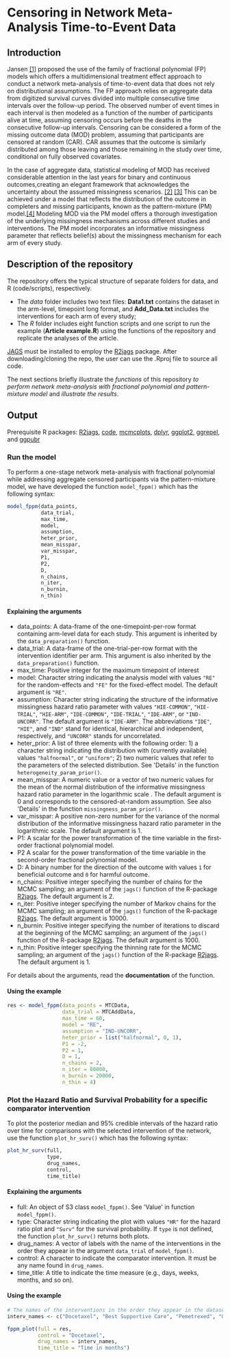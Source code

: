 
# Censoring in Network Meta-Analysis Time-to-Event Data

## Introduction

Jansen [[1]](https://doi.org/10.1186/1471-2288-11-61) proposed the use of the family of fractional polynomial (FP) models which offers a multidimensional treatment effect approach to conduct a network meta-analysis of time-to-event data that does not rely on distributional assumptions. The FP approach relies on aggregate data from digitized survival curves divided into multiple consecutive time intervals over the follow-up period. The observed number of event times in each interval is then modeled as a function of the number of participants alive at time, assuming censoring occurs before the deaths in the consecutive follow-up intervals. Censoring can be considered a form of the missing outcome data (MOD) problem, assuming that participants are censored at random (CAR). CAR assumes that the outcome is similarly distributed among those leaving and those remaining in the study over time, conditional on fully observed covariates.

In the case of aggregate data, statistical modeling of MOD has received considerable attention in the last years for binary and continuous outcomes,creating an elegant framework that acknowledges the uncertainty about the assumed missingness scenarios. [[2]](https://doi.org/10.1016/j.jclinepi.2018.09.002) [[3]](https://doi.org10.1002/sim.6365) This can be achieved under a model that reflects the distribution of the outcome in completers and missing participants, known as the pattern-mixture (PM) model.[[4]](https://doi.org/10.2307/2290705) Modeling MOD via the PM model offers a thorough investigation of the underlying missingness mechanisms across different studies and interventions. The PM model incorporates an informative missingness parameter that reflects belief(s) about the missingness mechanism for each arm of every study.

## Description of the repository

The repository offers the typical structure of separate folders for data, and R (code/scripts), respectively.
* The _data_ folder includes two text files: __Data1.txt__ contains the dataset in the arm-level, timepoint long format, and __Add_Data.txt__ includes the interventions for each arm of every study;
* The _R_ folder includes eight function scripts and one script to run the example (__Article example.R__) using the functions of the repository and replicate the analyses of the article.<br>

[JAGS](http://mcmc-jags.sourceforge.net/) must be installed to employ the [R2jags](https://github.com/suyusung/R2jags/issues/) package. After downloading/cloning the repo, the user can use the .Rproj file to source all code.

The next sections briefly illustrate the _functions_ of this repository _to perform network meta-analysis with fractional polynomial and pattern-mixture model_ and _illustrate the results_.

## Output 

Prerequisite R packages: [R2jags](https://CRAN.R-project.org/package=R2jags), [code](https://cran.r-project.org/web/packages/coda/index.html),
[mcmcplots](https://cran.r-project.org/web/packages/mcmcplots/index.html), [dplyr](https://CRAN.R-project.org/package=dplyr), [ggplot2](https://cran.r-project.org/web/packages/ggplot2/index.html), [ggrepel](https://cran.r-project.org/web/packages/ggrepel/index.html), and [ggpubr](https://cran.r-project.org/web/packages/ggpubr/index.html)

### Run the model

To perform a one-stage network meta-analysis with fractional polynomial while addressing aggregate censored participants via the pattern-mixture model, we have developed the function `model_fppm()` which has the following syntax: 

```r
model_fppm(data_points, 
           data_trial,
           max_time, 
           model,
           assumption,
           heter_prior,
           mean_misspar,
           var_misspar,
           P1, 
           P2, 
           D,   
           n_chains, 
           n_iter, 
           n_burnin, 
           n_thin)
```
#### Explaining the arguments

* data_points: A data-frame of the one-timepoint-per-row format containing arm-level data for each study. This argument is inherited by the `data_preparation()` function. 
* data_trial: A data-frame of the one-trial-per-row format with the intervention identifier per arm. This argument is also inherited by the `data_preparation()` function. 
* max_time: Positive integer for the maximum timepoint of interest 
* model: Character string indicating the analysis model with values `"RE"` for the random-effects and `"FE"` for the fixed-effect model. The default argument is `"RE"`.
* assumption: Character string indicating the structure of the informative missingness hazard ratio parameter with values `"HIE-COMMON"`, `"HIE-TRIAL"`, `"HIE-ARM"`, `"IDE-COMMON"`, `"IDE-TRIAL"`, `"IDE-ARM"`, or `"IND-UNCORR"`. The default argument is `"IDE-ARM"`. The abbreviations `"IDE"`, `"HIE"`, and `"IND"` stand for identical, hierarchical and independent, respectively, and `"UNCORR"` stands for uncorrelated.
* heter_prior: A list of three elements with the following order: 1) a character string indicating the distribution with (currently available) values `"halfnormal"`, or `"uniform"`; 2) two numeric values that refer to the parameters of the selected distribution.  See 'Details' in the function `heterogeneity_param_prior()`.
* mean_misspar: A numeric value or a vector of two numeric values for the mean of the normal distribution of the informative missingness hazard ratio parameter in the logarithmic scale . The default argument is 0 and corresponds to the censored-at-random assumption. See also 'Details' in the function `missingness_param_prior()`.
* var_misspar: A positive non-zero number for the variance of the normal distribution of the informative missingness hazard ratio parameter in the logarithmic scale. The default argument is 1. 
* P1: A scalar for the power transformation of the time variable in the first-order fractional polynomial model.
* P2 A scalar for the power transformation of the time variable in the second-order fractional polynomial model.
* D: A binary number for the direction of the outcome with values `1` for beneficial outcome and `0` for harmful outcome.
* n_chains: Positive integer specifying the number of chains for the MCMC sampling; an argument of the `jags()` function of the R-package [R2jags](https://CRAN.R-project.org/package=R2jags). The default argument is 2.
* n_iter: Positive integer specifying the number of Markov chains for the MCMC sampling; an argument of the `jags()` function of the R-package [R2jags](https://CRAN.R-project.org/package=R2jags). The default argument is 10000.
* n_burnin: Positive integer specifying the number of iterations to discard at the beginning of the MCMC sampling; an argument of the `jags()` function of the R-package [R2jags](https://CRAN.R-project.org/package=R2jags). The default argument is 1000.
* n_thin: Positive integer specifying the thinning rate for the MCMC sampling; an argument of the `jags()` function of the R-package [R2jags](https://CRAN.R-project.org/package=R2jags). The default argument is 1.

For details about the arguments, read the __documentation__ of the function.

#### Using the example 

```r
res <- model_fppm(data_points = MTCData, 
                  data_trial = MTCAddData, 
                  max_time = 60,
                  model = "RE",
                  assumption = "IND-UNCORR",
                  heter_prior = list("halfnormal", 0, 1),
                  P1 = -2, 
                  P2 = 1, 
                  D = 1,   
                  n_chains = 2, 
                  n_iter = 80000, 
                  n_burnin = 20000, 
                  n_thin = 4)
```

### Plot the Hazard Ratio and Survival Probability for a specific comparator intervention

To plot the posterior median and 95% credible intervals of the hazard ratio over time for comparisons with the selected intervention of the network, use the function `plot_hr_surv()` which has the following syntax: 

```r
plot_hr_surv(full, 
             type, 
             drug_names, 
             control, 
             time_title)
```
#### Explaining the arguments

* full: An object of S3 class `model_fppm()`. See 'Value' in function `model_fppm()`.
* type: Character string indicating the plot with values `"HR"` for the hazard ratio plot and `"Surv"` for the survival probability. If `type` is not defined, the function `plot_hr_surv()` returns both plots.
* drug_names: A vector of labels with the name of the interventions in the order they appear in the argument `data_trial` of `model_fppm()`.
* control: A character to indicate the comparator intervention. It must be any name found in `drug_names`.
* time_title: A title to indicate the time measure (e.g., days, weeks, months, and so on).

#### Using the example 

```r
# The names of the interventions in the order they appear in the dataset
interv_names <- c("Docetaxel", "Best Supportive Care", "Pemetrexed", "Gefitinib")

fppm_plot(full = res,
          control = "Docetaxel",
          drug_names = interv_names,
          time_title = "Time in months")
```